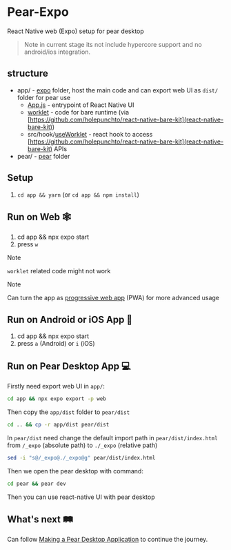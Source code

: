 # Pear-Expo

React Native web (Expo) setup for pear desktop

> Note in current stage its not include hypercore support and no android/ios integration.

## structure

- app/ - [expo](https://docs.expo.dev/) folder, host the main code and can export web UI as `dist/` folder for pear use
  - [App.js](app/App.js) - entrypoint of React Native UI
  - [worklet](app/worklet) - code for bare runtime (via [https://github.com/holepunchto/react-native-bare-kit](react-native-bare-kit))
  - src/hook/[useWorklet](app/src/hook/useWorklet.js) - react hook to access [https://github.com/holepunchto/react-native-bare-kit](react-native-bare-kit) APIs
- pear/ - [pear](https://docs.pears.com/guides/starting-a-pear-desktop-project) folder

## Setup

1. `cd app && yarn` (or `cd app && npm install`)

## Run on Web 🕸️

1. cd app && npx expo start
1. press `w`

> [!Note]
> `worklet` related code might not work

> [!Note]
> Can turn the app as [progressive web app](https://docs.expo.dev/guides/progressive-web-apps/) (PWA) for more advanced usage

## Run on Android or iOS App 📱

1. cd app && npx expo start
1. press `a` (Android) or `i` (iOS)

## Run on Pear Desktop App 💻

Firstly need export web UI in `app/`:

```sh
cd app && npx expo export -p web
```

Then copy the `app/dist` folder to `pear/dist`

```sh
cd .. && cp -r app/dist pear/dist
```

In `pear/dist` need change the default import path in `pear/dist/index.html` from `/_expo` (absolute path) to `./_expo` (relative path)

```sh
sed -i "s@/_expo@./_expo@g" pear/dist/index.html
```

Then we open the pear desktop with command:

```sh
cd pear && pear dev
```

Then you can use react-native UI with pear desktop

## What's next 🛤️

Can follow [Making a Pear Desktop Application](https://docs.pears.com/guides/making-a-pear-desktop-app) to continue the journey.
